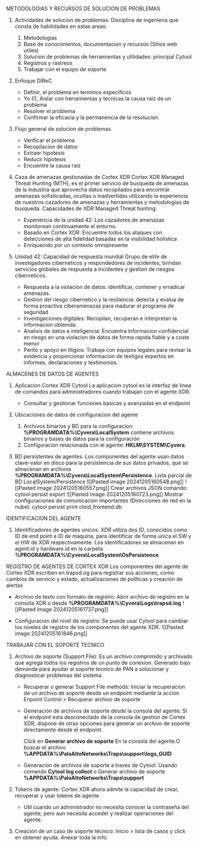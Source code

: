 METODOLOGIAS Y RECURSOS DE SOLUCION DE PROBLEMAS
1. Actividades de solucion de problemas: Disciplina de ingenieria que consta de habilidades en estas areas: 
	1. Metodologias
	2. Base de conocimientos, documentacion y recursos (Sitios web utiles)
	3. Solucion de problemas de herramientas y utilidades: principal Cytool
	4. Registros y rastreos
	5. Trabajar con el equipo de soporte
2. Enfoque DIReC
	- Definir, el problema en terminos especificos
	- Yo (I), Aislar con herramientas y tecnicas la causa raiz de un problema
	- Resolver el problema
	- Confirmar la eficacia y la permanencia de la resolucion.
3. Flujo general de solucion de problemas
	- Verificar el problema
	- Recopilacion de datos
	- Extraer hipotesis
	- Reducir hipotesis
	- Encuentre la causa raiz

4. Caza de amenazas gestionadas de Cortex XDR
	Cortex XDR Managed Threat Hunting (MTH), es el primer servicio de busqueda de amenazas de la industria que aprovecha datos recopilados para encontrar amenazas sofisticadas, ocultas o inadvertidas utilizando la experiencia de nuestros cazadores de amenazas y herramientas y metodologias de busqueda.
	Capacidades de XDR Managed Threat hunting:
	- Experiencia de la unidad 42: Los cazadores de amenazas monitorean continuamente el entorno.
	- Basado en Cortex XDR: Encuentre todos los ataques con detecciones de alta fidelidad basadas en la visibilidad holistica
	- Enriquecido por un contexto omnipresente

5. Unidad 42: Capacidad de respuesta mundial
	Grupo de elite de investigadores ciberneticos y respondedores de incidentes, brindan servicios globales de respuesta a incidentes y gestion de riesgos ciberneticos.
	- Respuesta a la violacion de datos: identificar, contener y erradicar amenazas.
	- Gestion del riesgo cibernetico y la resiliencia: detecta y evalua de forma proactiva ciberamenazas para madurar el programa de seguridad
	- Investigaciones digitales: Recopilan, recuperan e interpretan la informacion obtenida.
	- Analisis de datos e inteligencia: Encuentra informacion confidencial en riesgo en una violacion de datos de forma rapida fiable y a coste menor
	- Perito y apoyo en litigios: Trabaja con equipos legales para revisar la evidencia y proporcionar informacion de testigos expertos en informes, declaraciones y testimonios.

ALMACENES DE DATOS DE AGENTES
1. Aplicacion Cortex XDR Cytool
   La aplicacion cytool es la interfaz de linea de comandos para administradores cuando trabajan con el agente XDR.
   - Consultar y gestionar funciones basicas y avanzadas en el endpoint

2. Ubicaciones de datos de configuracion del agente
	1. Archivos binarios y BD para la configuracion: **%PROGRAMDATA%\Cyvera\LocalSystem** contiene archivos binarios y bases de datos para la configuración
	2. Configuracion relacionada con el agente: **HKLM\SYSTEM\Cyvera**.

3. BD persistentes de agentes: Los componentes del agente usan datos clave-valor en disco para la persistencia de sus datos privados, que se almacenan en archivos **%PROGRAMDATA%\Cyvera\LocalSystem\Persistence**.
   Lista parcial de BD LocalSystem/Persistence
	![[Pasted image 20241205160548.png]] ![[Pasted image 20241205160557.png]] 
	Crear archivos JSON comando: cytool persist export
	![[Pasted image 20241205160723.png]] 
	Mostrar configuraciones de comunicacion importantes (Direcciones de red en la nube): cytool persist print cloid_frontend.db


IDENTIFICACION DEL AGENTE
1. Identificadores de agentes unicos: XDR utiliza dos ID, conocidos como ID de end point e ID de maquina, para identificar de forma unica el SW y el HW de XDR respectivamente.
   Los identificadores se almacenan en agent.id y hardware.id en la carpeta **%PROGRAMDATA%\Cyvera\LocalSystem\OsPersistence**.

REGISTRO DE AGENTES DE CORTEX XDR
	Los componentes del agente de Cortex XDR escriben en trapsd.og para registrar sus acciones, como cambios de servicio y estado, actualizaciones de políticas y creación de alertas

- Archivo de texto con formato de registro: Abrir archivo de registro en la consola XDR o desde **%PROGRAMDATA%\Cyvera\Logs\trapsd.log** 
![[Pasted image 20241205161737.png]]

- Configuracion del nivel de registro: Se puede usar Cytool para cambiar los niveles de registro de los componentes del agente XDR.
![[Pasted image 20241205161846.png]]


TRABAJAR CON EL SOPORTE TECNICO 
1. Archivo de soporte (Support File): Es un archivo comprimido y archivado que agrega todos los registros de un punto de conexion. Generado bajo demanda para ayudar al soporte tecnico de PAN a solucionar y diagnosticar problemas del sistema.
	- Recuperar o generar Support File methods: Iniciar la recuperacion de un archivo de soporte desde un endpoint mediante la accion Enpoint Control > Recuperar archivo de soporte
	- Generación de archivos de soporte desde la consola del agente: Si el endpoint esta desconectado de la consola de gestion de Cortex XDR, dispone de otras opciones para generar un archivo de soporte directamente desde el endpoint.
	  
	  Click en **Generar archivo de soporte** En la consola del agente.O buscar el archivo **%APPDATA%\PaloAltoNetworks\Traps\support\logs_GUID** 
	- Generacion de archivos de soporte a traves de Cytool: Usando comando **Cytool log collect** o Generar archivo de soporte **%APPDATA%\PaloAltoNetworks\Traps\support**

2. Tokens de agente: Cortex XDR ahora admite la capacidad de crear, recuperar y usar tokens de agente.
   - Util cuando un administrador no necesita conocer la contraseña del agente, pero aun necesita acceder y realizar operaciones del agente.

3. Creación de un caso de soporte técnico: Inicio > lista de casos y click en obtener ayuda. Anexar toda la info.
